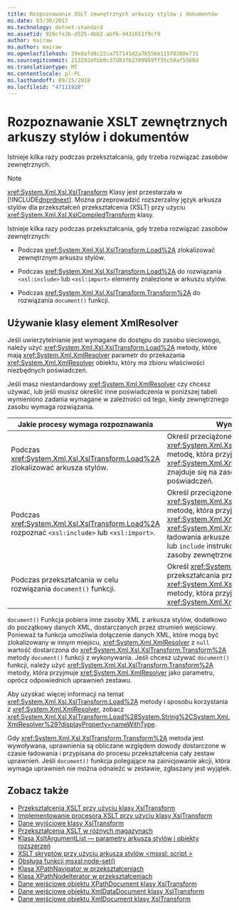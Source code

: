 ```yaml
---
title: Rozpoznawanie XSLT zewnętrznych arkuszy stylów i dokumentów
ms.date: 03/30/2017
ms.technology: dotnet-standard
ms.assetid: 920cfe3b-d525-4bb2-abf6-9431651f9cf9
author: mairaw
ms.author: mairaw
ms.openlocfilehash: 39e8afd8c22ca757141d2a7b556b115f8380e731
ms.sourcegitcommit: 213292dfbb0c37d83f62709959ff55c50af5560d
ms.translationtype: MT
ms.contentlocale: pl-PL
ms.lasthandoff: 09/25/2018
ms.locfileid: "47111928"
---
```

# <a name="resolving-external-xslt-style-sheets-and-documents"></a>Rozpoznawanie XSLT zewnętrznych arkuszy stylów i dokumentów
Istnieje kilka razy podczas przekształcania, gdy trzeba rozwiązać zasobów zewnętrznych.  
  
> [!NOTE]
>  <xref:System.Xml.Xsl.XslTransform> Klasy jest przestarzała w [!INCLUDE[dnprdnext](../../../../includes/dnprdnext-md.md)]. Można przeprowadzić rozszerzalny język arkusza stylów dla przekształceń przekształcenia (XSLT) przy użyciu <xref:System.Xml.Xsl.XslCompiledTransform> klasy.  
  
 Istnieje kilka razy podczas przekształcania, gdy trzeba rozwiązać zasobów zewnętrznych:  
  
-   Podczas <xref:System.Xml.Xsl.XslTransform.Load%2A> zlokalizować zewnętrznym arkuszu stylów.  
  
-   Podczas <xref:System.Xml.Xsl.XslTransform.Load%2A> do rozwiązania `<xsl:include>` lub `<xsl:import>` elementy znalezione w arkuszu stylów.  
  
-   Podczas <xref:System.Xml.Xsl.XslTransform.Transform%2A> do rozwiązania `document()` funkcji.  
  
## <a name="using-the-xmlresolver-class"></a>Używanie klasy element XmlResolver  
 Jeśli uwierzytelnianie jest wymagane do dostępu do zasobu sieciowego, należy użyć <xref:System.Xml.Xsl.XslTransform.Load%2A> metody, które mają <xref:System.Xml.XmlResolver> parametr do przekazania <xref:System.Xml.XmlResolver> obiektu, który ma zbioru właściwości niezbędnych poświadczeń.  
  
 Jeśli masz niestandardowy <xref:System.Xml.XmlResolver> czy chcesz używać, lub jeśli musisz określić inne poświadczenia w poniższej tabeli wymieniono zadania wymagane w zależności od tego, kiedy zewnętrznego zasobu wymaga rozwiązania.  
  
|Jakie procesy wymaga rozpoznawania|Wymagane zadania|  
|--------------------------------------|-------------------|  
|Podczas <xref:System.Xml.Xsl.XslTransform.Load%2A> zlokalizować arkusza stylów.|Określ przeciążone <xref:System.Xml.Xsl.XslTransform.Load%2A> metodę, która przyjmuje jako parametr, <xref:System.Xml.XmlResolver> Jeśli arkusz stylów znajduje się na zasób, który wymaga poświadczeń.|  
|Podczas <xref:System.Xml.Xsl.XslTransform.Load%2A> rozpoznać `<xsl:include>` lub `<xsl:import>`.|Określ przeciążone <xref:System.Xml.Xsl.XslTransform.Load%2A> metodę, która przyjmuje jako parametr, <xref:System.Xml.XmlResolver>. <xref:System.Xml.XmlResolver> Jest używana do ładowania arkusze stylów, odwołuje się `import` lub `include` instrukcji. Jeśli przekażesz w `null`, zasoby zewnętrzne nie są rozpoznawane.|  
|Podczas przekształcania w celu rozwiązania `document()` funkcji.|Określ <xref:System.Xml.XmlResolver> podczas przekształcania przy użyciu <xref:System.Xml.Xsl.XslTransform.Transform%2A> metody, która przyjmuje <xref:System.Xml.XmlResolver> argumentu.|  
  
 `document()` Funkcja pobiera inne zasoby XML z arkusza stylów, dodatkowo do początkowy danych XML, dostarczanych przez strumień wejściowy. Ponieważ ta funkcja umożliwia dołączenie danych XML, które mogą być zlokalizowany w innym miejscu, <xref:System.Xml.XmlResolver> z `null` wartość dostarczona do <xref:System.Xml.Xsl.XslTransform.Transform%2A> metody `document()` funkcji z wykonywania. Jeśli chcesz używać `document()` funkcji, należy użyć <xref:System.Xml.Xsl.XslTransform.Transform%2A> metody, która przyjmuje <xref:System.Xml.XmlResolver> jako parametru, oprócz odpowiednich uprawnień zestawu.  
  
 Aby uzyskać więcej informacji na temat <xref:System.Xml.Xsl.XslTransform.Load%2A> metody i sposobu korzystania z <xref:System.Xml.XmlResolver>, zobacz <xref:System.Xml.Xsl.XslTransform.Load%28System.String%2CSystem.Xml.XmlResolver%29?displayProperty=nameWithType>.  
  
 Gdy <xref:System.Xml.Xsl.XslTransform.Transform%2A> metoda jest wywoływana, uprawnienia są obliczane względem dowody dostarczone w czasie ładowania i przypisana do procesu przekształcenia cały zestaw uprawnień. Jeśli `document()` funkcja polegające na zainicjowanie akcji, która wymaga uprawnień nie można odnaleźć w zestawie, zgłaszany jest wyjątek.  
  
## <a name="see-also"></a>Zobacz także

- [Przekształcenia XSLT przy użyciu klasy XslTransform](../../../../docs/standard/data/xml/xslt-transformations-with-the-xsltransform-class.md)  
- [Implementowanie procesora XSLT przy użyciu klasy XslTransform](../../../../docs/standard/data/xml/xsltransform-class-implements-the-xslt-processor.md)  
- [Dane wyjściowe klasy XslTransform](../../../../docs/standard/data/xml/outputs-from-an-xsltransform.md)  
- [Przekształcenia XSLT w różnych magazynach](../../../../docs/standard/data/xml/xslt-transformations-over-different-stores.md)  
- [Klasa XsltArgumentList — parametry arkusza stylów i obiekty rozszerzeń](../../../../docs/standard/data/xml/xsltargumentlist-for-style-sheet-parameters-and-extension-objects.md)  
- [XSLT skryptów przy użyciu arkusza stylów \<msxsl: script >](../../../../docs/standard/data/xml/xslt-stylesheet-scripting-using-msxsl-script.md)  
- [Obsługa funkcji msxsl:node-set()](../../../../docs/standard/data/xml/support-for-the-msxsl-node-set-function.md)  
- [Klasa XPathNavigator w przekształceniach](../../../../docs/standard/data/xml/xpathnavigator-in-transformations.md)  
- [Klasa XPathNodeIterator w przekształceniach](../../../../docs/standard/data/xml/xpathnodeiterator-in-transformations.md)  
- [Dane wejściowe obiektu XPathDocument klasy XslTransform](../../../../docs/standard/data/xml/xpathdocument-input-to-xsltransform.md)  
- [Dane wejściowe obiektu XmlDataDocument klasy XslTransform](../../../../docs/standard/data/xml/xmldatadocument-input-to-xsltransform.md)  
- [Dane wejściowe obiektu XmlDocument klasy XslTransform](../../../../docs/standard/data/xml/xmldocument-input-to-xsltransform.md)
